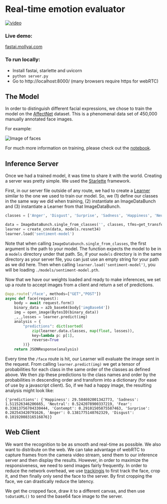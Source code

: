 # Real-time emotion evaluator

[![video](https://img.youtube.com/vi/XhkCfwK7OBA/0.jpg)](https://www.youtube.com/watch?v=XhkCfwK7OBA)

### Live demo:

[fastai.mollyai.com](https://fastai.mollyai.com/)

### To run locally:

- Install fastai, starlette and uvicorn
- `python server.py`
- Go to http://localhost:8000/ (many browsers require https for webRTC)

## The Model

In order to distinguish different facial expressions, we chose to train the model on the [AffectNet](http://mohammadmahoor.com/wp-content/uploads/2017/08/AffectNet_oneColumn-2.pdf) dataset. This is a phenomenal data set of 450,000 manually annotated face images.

For example:

![Image of faces](https://github.com/etown/dl1/raw/master/face/example_faces.png)

For much more information on training, please check out the [notebook](https://github.com/etown/dl1/blob/master/face/Facial_Emotion_Recogonition.ipynb).

## Inference Server

Once we had a trained model, it was time to share it with the world. Creating a server was pretty simple. We used the [Starlette](https://www.starlette.io/) framework.

First, in our server file outside of any route, we had to create a [Learner](https://docs.fast.ai/basic_train.html#Learner) similar to the one we used to train our model. So, we (1) define our classes in the same way we did when training, (2) instantiate an ImageDataBunch and (3) instantiate a Learner from that ImageDataBunch.

```python
classes = ['Anger', 'Disgust', 'Surprise', 'Sadness', 'Happiness', 'Neutral', 'Contempt', 'Fear']

data = ImageDataBunch.single_from_classes('', classes, tfms=get_transforms(), size=196).normalize(imagenet_stats)
learner = create_cnn(data, models.resnet34)
learner.load('sentiment-model')
```

Note that when calling `ImageDatabunch.single_from_classes`, the first argument is the path to your model. The function expects the model to be in a `models` directory under that path. So, if your `models` directory is in the same directory as your server file, you can just use an empty string for your path as we did here. Then when calling `learner.load('sentiment-model')`, you will be loading `./models/sentiment-model.pth`.

Now that we have our weights loaded and ready to make inferences, we set up a route to accept images from a client and return a set of predictions.

```python
@app.route('/face', methods=["GET","POST"])
async def face(request):
    body = await request.form()
    binary_data = a2b_base64(body['imgBase64'])
    img = open_image(BytesIO(binary_data))
    _,_,losses = learner.predict(img)
    analysis = {
        "predictions": dict(sorted(
            zip(learner.data.classes, map(float, losses)),
            key=lambda p: p[1],
            reverse=True
        ))}
    return JSONResponse(analysis)
```

Every time the `/face` route is hit, our Learner will evaluate the image sent in the request. From calling `learner.predict(img)` we get a tensor of probabilities for each class in the same order of the classes as defined above. We then zip these predictions to the class names and order by the probabilities in descending order and transform into a dictionary (for ease of use by a javascript client). So, if we had a happy image, the resulting analysis might look like:

`{'predictions': {'Happiness': 29.584692001342773, 'Sadness': 1.511526346206665, 'Neutral': 0.5242078900337219, 'Fear': 0.33813756704330444, 'Contempt': 0.29101505875587463, 'Surprise': 0.282543420791626, 'Anger': 0.1381775140762329, 'Disgust': 0.10192008316516876}}`

## Web Client

We want the recognition to be as smooth and real-time as possible. We also want to distribute on the web. We can take advantage of webRTC to capture frames from the camera video stream, send them to our inference server and then display the results. However, in order to maximize the responsiveness, we need to send images fairly frequently. In order to reduce the network overhead, we use [trackingjs](https://trackingjs.com/) to first track the face, crop it, and then finally only send the face to the server. By first cropping the face, we can drastically reduce the latency.

We get the cropped face, draw it to a different canvas, and then use `toDataURL()` to send the base64 face image to the server.

